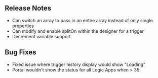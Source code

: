 ## Release Notes
* Can switch an array to pass in an entire array instead of only single properties
* Can modify and enable splitOn within the designer for a trigger
* Decrement variable support

## Bug Fixes
* Fixed issue where trigger history display would show "Loading"
* Portal wouldn't show the status for all Logic Apps when > 35